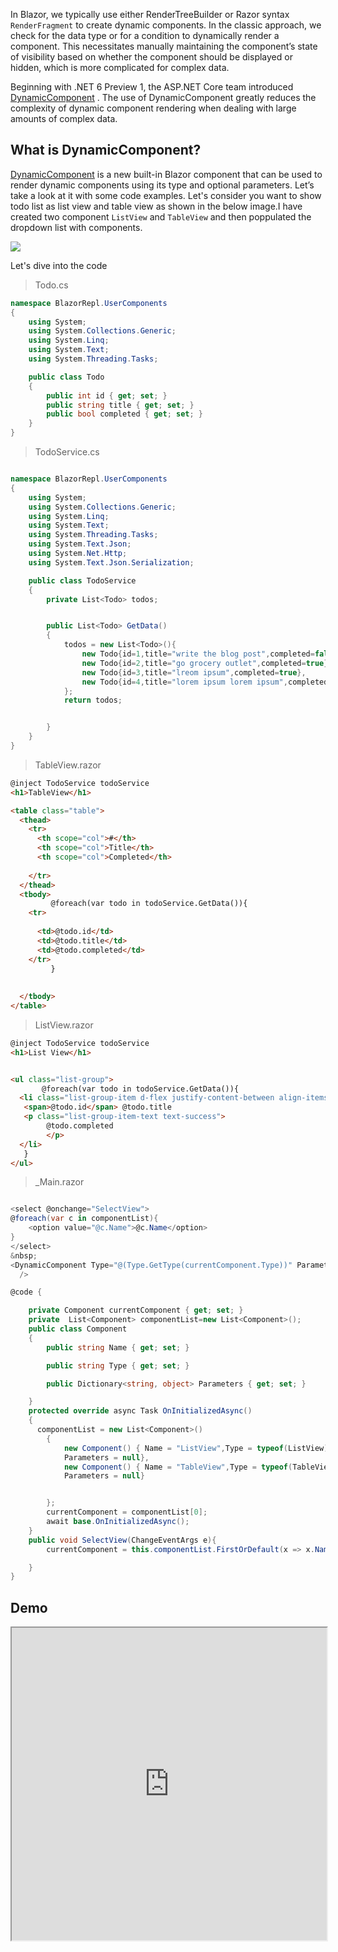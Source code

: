 In Blazor, we typically use either RenderTreeBuilder or Razor syntax `RenderFragment` to create dynamic components. In the classic approach, we check for the data type or for a condition to dynamically render a component. This necessitates manually maintaining the component’s state of visibility based on whether the component should be displayed or hidden, which is more complicated for complex data.

Beginning with .NET 6 Preview 1, the ASP.NET Core team introduced  [DynamicComponent](https://devblogs.microsoft.com/aspnet/asp-net-core-updates-in-net-6-preview-1/#dynamiccomponent) . The use of DynamicComponent greatly reduces the complexity of dynamic component rendering when dealing with large amounts of complex data.

## What is DynamicComponent?

[DynamicComponent](https://devblogs.microsoft.com/aspnet/asp-net-core-updates-in-net-6-preview-1/#dynamiccomponent ) is a new built-in Blazor component that can be used to render dynamic components using its type and optional parameters. Let’s take a look at it with some code examples. 
Let's consider you want to show todo list as list view and table view as shown in the below image.I have created two component `ListView` and `TableView` and then poppulated the dropdown list with components.


![](https://blogger.googleusercontent.com/img/a/AVvXsEhSyIQqPK6VeuhXj1KE62AksLrPx4wxlQ6LhyHAN3cv8Rde7BC6tV7wrR-1ZgpML_D0yVs9n7dQK5Shvuet1UFNgOp99JOxA7EguocmjRnvp3Men02mioA87WVvPNNCNEA8vQlQMtrdX9rHdn31b0gqEM53U3VObA5cc34PTi6MWDJXqzAGydEZFn9siQ=w640-h450)



Let's dive into the code
>Todo.cs
```csharp
namespace BlazorRepl.UserComponents
{
	using System;
	using System.Collections.Generic;
	using System.Linq;
	using System.Text;
	using System.Threading.Tasks;

	public class Todo
	{
		public int id { get; set; }
		public string title { get; set; }
		public bool completed { get; set; }
	}
}
```
>TodoService.cs
```csharp

namespace BlazorRepl.UserComponents
{
	using System;
	using System.Collections.Generic;
	using System.Linq;
	using System.Text;
	using System.Threading.Tasks;
	using System.Text.Json;
	using System.Net.Http;
	using System.Text.Json.Serialization;

	public class TodoService
	{
		private List<Todo> todos;


		public List<Todo> GetData()
		{
			todos = new List<Todo>(){
				new Todo{id=1,title="write the blog post",completed=false},
				new Todo{id=2,title="go grocery outlet",completed=true},
				new Todo{id=3,title="lreom ipsum",completed=true},
				new Todo{id=4,title="lorem ipsum lorem ipsum",completed=false},
			};
			return todos;


		}
	}
}
```
>TableView.razor

```html
@inject TodoService todoService
<h1>TableView</h1>

<table class="table">
  <thead>
    <tr>
      <th scope="col">#</th>
      <th scope="col">Title</th>
      <th scope="col">Completed</th>
    
    </tr>
  </thead>
  <tbody>
         @foreach(var todo in todoService.GetData()){
    <tr>
     
      <td>@todo.id</td>
      <td>@todo.title</td>
      <td>@todo.completed</td>
    </tr>
         }
   
    
  </tbody>
</table>
```
>ListView.razor
```html
@inject TodoService todoService
<h1>List View</h1>


<ul class="list-group">
       @foreach(var todo in todoService.GetData()){
  <li class="list-group-item d-flex justify-content-between align-items-center">
   <span>@todo.id</span> @todo.title
   <p class="list-group-item-text text-success">
        @todo.completed
        </p>
  </li>
   }
</ul>
```

>_Main.razor

```csharp

<select @onchange="SelectView">
@foreach(var c in componentList){
    <option value="@c.Name">@c.Name</option>
}
</select>
&nbsp;
<DynamicComponent Type="@(Type.GetType(currentComponent.Type))" Parameters="@currentComponent.Parameters"
  />

@code {

    private Component currentComponent { get; set; }
    private  List<Component> componentList=new List<Component>();
    public class Component
    {
        public string Name { get; set; }

        public string Type { get; set; }

        public Dictionary<string, object> Parameters { get; set; }

    }
    protected override async Task OnInitializedAsync()
    {
      componentList = new List<Component>()
        {
            new Component() { Name = "ListView",Type = typeof(ListView).AssemblyQualifiedName, 
            Parameters = null},
            new Component() { Name = "TableView",Type = typeof(TableView).AssemblyQualifiedName, 
            Parameters = null}


        };
        currentComponent = componentList[0];
        await base.OnInitializedAsync();
    }
    public void SelectView(ChangeEventArgs e){
        currentComponent = this.componentList.FirstOrDefault(x => x.Name.Equals(e.Value.ToString()));

    }
}
```

## Demo

<iframe width="100%" height="500px" src="https://blazorrepl.telerik.com/repl/embed/QwEAwWvx16pyPHlV47?editor=true&result=true&errorList=false"></iframe>
<!--stackedit_data:
eyJoaXN0b3J5IjpbMjEwNDI5OTc1OCw2ODM5NjQ1NjIsMTMxNj
I1OTYxMiw4NTEyNTA2MDksMTQ2MjgwNDQ0NF19
-->